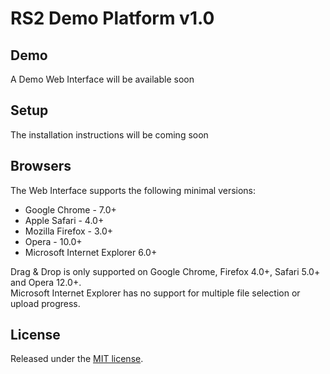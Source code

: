 # RS2 Demo Platform v1.0

## Demo

A Demo Web Interface will be available soon 

## Setup

The installation instructions will be coming soon

## Browsers
The Web Interface supports the following minimal versions:

* Google Chrome - 7.0+
* Apple Safari - 4.0+
* Mozilla Firefox - 3.0+
* Opera - 10.0+
* Microsoft Internet Explorer 6.0+

Drag & Drop is only supported on Google Chrome, Firefox 4.0+, Safari 5.0+ and Opera 12.0+.  
Microsoft Internet Explorer has no support for multiple file selection or upload progress.  

## License
Released under the [MIT license](http://www.opensource.org/licenses/MIT).
